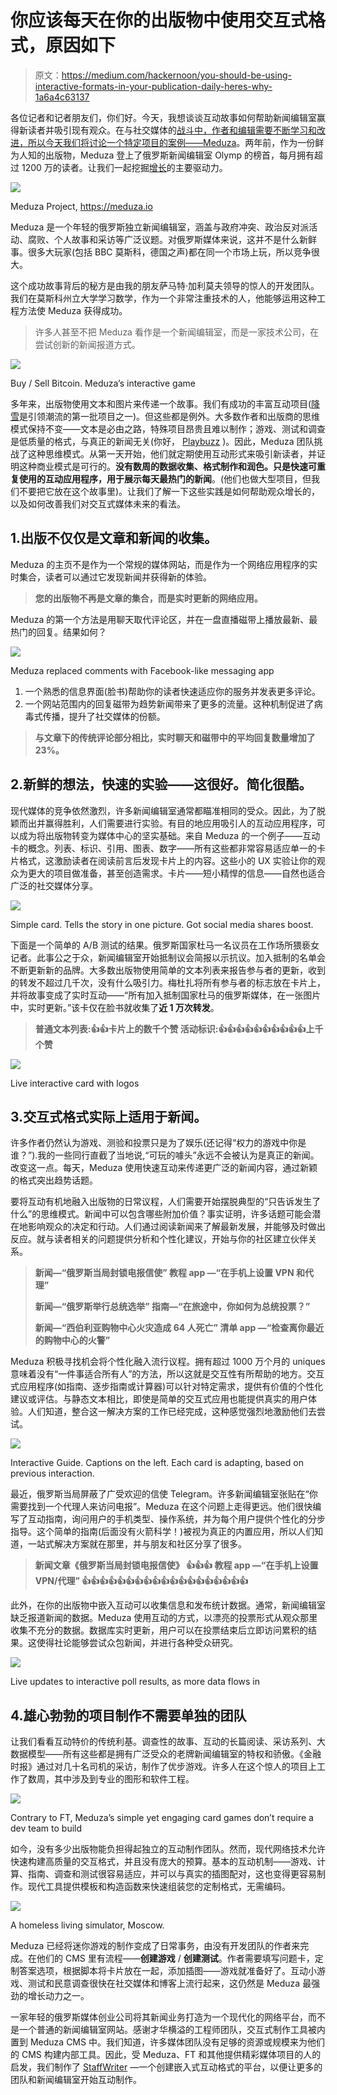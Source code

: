 # 你应该每天在你的出版物中使用交互式格式，原因如下

> 原文：<https://medium.com/hackernoon/you-should-be-using-interactive-formats-in-your-publication-daily-heres-why-1a6a4c63137>

各位记者和记者朋友们，你们好。今天，我想谈谈互动故事如何帮助新闻编辑室赢得新读者并吸引现有观众。在与社交媒体的[战斗中，作者和编辑需要不断学习和改进，所以今天我们将讨论一个特定项目的案例——](/staffwriter-co/state-of-the-interactive-journalism-overcoming-newsrooms-crisis-3251a2611605)[Meduza](https://meduza.io)。两年前，作为一份鲜为人知的出版物，Meduza 登上了俄罗斯新闻编辑室 Olymp 的榜首，每月拥有超过 1200 万的读者。让我们一起挖掘[增长](https://hackernoon.com/tagged/growth)的主要驱动力。

![](img/506e6b1a5e964eadb0ab41fbf53ed94c.png)

Meduza Project, https://meduza.io

Meduza 是一个年轻的俄罗斯独立新闻编辑室，涵盖与政府冲突、政治反对派活动、腐败、个人故事和采访等广泛议题。对俄罗斯媒体来说，这并不是什么新鲜事。很多大玩家(包括 BBC 莫斯科，德国之声)都在同一个市场上玩，所以竞争很大。

这个成功故事背后的秘方是由我的朋友萨马特·加利莫夫领导的惊人的开发团队。我们在莫斯科州立大学学习数学，作为一个非常注重技术的人，他能够运用这种工程方法使 Meduza 获得成功。

> 许多人甚至不把 Meduza 看作是一个新闻编辑室，而是一家技术公司，在尝试创新的新闻报道方式。

![](img/f4627a4b864a0a86144f6875535155fa.png)

Buy / Sell Bitcoin. Meduza’s interactive game

多年来，出版物使用文本和图片来传递一个故事。我们有成功的丰富互动项目([降雪](http://www.nytimes.com/projects/2012/snow-fall/index.html#/?part=tunnel-creek)是引领潮流的第一批项目之一)。但这些都是例外。大多数作者和出版商的思维模式保持不变——文本是必由之路，特殊项目昂贵且难以制作；游戏、测试和调查是低质量的格式，与真正的新闻无关(你好， [Playbuzz](https://playbuzz.com) )。因此，Meduza 团队挑战了这种思维模式。从第一天开始，他们就定期使用互动形式来吸引新读者，并证明这种商业模式是可行的。**没有数周的数据收集、格式制作和润色。只是快速可重复使用的互动应用程序，用于展示每天最热门的新闻**。(他们也做大型项目，但我们不要把它放在这个故事里)。让我们了解一下这些实践是如何帮助观众增长的，以及如何改善我们对交互式媒体未来的看法。

## 1.出版不仅仅是文章和新闻的收集。

Meduza 的主页不是作为一个常规的媒体网站，而是作为一个网络应用程序的实时集合，读者可以通过它发现新闻并获得新的体验。

> **您的出版物不再是文章的集合，而是实时更新的网络应用。**

Meduza 的第一个方法是用聊天取代评论区，并在一盘直播磁带上播放最新、最热门的回复。结果如何？

![](img/8e0615994a08d2f113cf2e70af6a4fbb.png)

Meduza replaced comments with Facebook-like messaging app

1.  一个熟悉的信息界面(脸书)帮助你的读者快速适应你的服务并发表更多评论。
2.  一个网站范围内的回复磁带为趋势新闻带来了更多的流量。这种机制促进了病毒式传播，提升了社交媒体的份额。

> **与文章下的传统评论部分相比，实时聊天和磁带中的平均回复数量增加了 23%。**

## 2.新鲜的想法，快速的实验——这很好。简化很酷。

现代媒体的竞争依然激烈，许多新闻编辑室通常都瞄准相同的受众。因此，为了脱颖而出并赢得胜利，人们需要进行实验。有目的地应用吸引人的互动应用程序，可以成为将出版物转变为媒体中心的坚实基础。来自 Meduza 的一个例子——互动卡的概念。列表、标识、引用、图表、数字——所有这些都非常容易适应单一的卡片格式，这激励读者在阅读前言后发现卡片上的内容。这些小的 UX 实验让你的观众为更大的项目做准备，甚至创造需求。卡片——短小精悍的信息——自然也适合广泛的社交媒体分享。

![](img/18eb3ed21a0896feba88211dcd7774e0.png)

Simple card. Tells the story in one picture. Got social media shares boost.

下面是一个简单的 A/B 测试的结果。俄罗斯国家杜马一名议员在工作场所猥亵女记者。此事公之于众，新闻编辑室开始抵制议会简报以示抗议。加入抵制的名单会不断更新新的品牌。大多数出版物使用简单的文本列表来报告参与者的更新，收到的转发不超过几千次，没有什么吸引力。梅杜扎将所有参与者的标志放在卡片上，并将故事变成了实时互动——“所有加入抵制国家杜马的俄罗斯媒体，在一张图片中，实时更新。”该卡仅在脸书就收集了**近 1 万次转发**。

> **普通文本列表:👍👍卡片上的数千个赞
> 活动标识:👍👍👍👍👍👍👍👍👍👍上千个赞**

![](img/0054e73b1faf0cfb4c06c91ccaf1c948.png)

Live interactive card with logos

## 3.交互式格式实际上适用于新闻。

许多作者仍然认为游戏、测验和投票只是为了娱乐(还记得“权力的游戏中你是谁？”).我的一些同行直截了当地说,“可玩的噱头”永远不会被认为是真正的新闻。改变这一点。每天，Meduza 使用快速互动来传递更广泛的新闻内容，通过新颖的格式突出趋势话题。

要将互动有机地融入出版物的日常议程，人们需要开始摆脱典型的“只告诉发生了什么”的思维模式。新闻中可以包含哪些附加价值？事实证明，许多话题可能会潜在地影响观众的决定和行动。人们通过阅读新闻来了解最新发展，并能够及时做出反应。就与读者相关的问题提供分析和个性化建议，开始与你的社区建立伙伴关系。

> **新闻—“俄罗斯当局封锁电报信使”
> 教程 app —“在手机上设置 VPN 和代理”**
> 
> **新闻—“俄罗斯举行总统选举”
> 指南—“在旅途中，你如何为总统投票？”**
> 
> **新闻—“西伯利亚购物中心火灾造成 64 人死亡”
> 清单 app —“检查离你最近的购物中心的火警”**

Meduza 积极寻找机会将个性化融入流行议程。拥有超过 1000 万个月的 uniques 意味着没有“一件事适合所有人”的方法，所以这就是交互性有所帮助的地方。交互式应用程序(如指南、逐步指南或计算器)可以针对特定需求，提供有价值的个性化建议或评估。与静态文本相比，即使是简单的交互式应用也能提供真实的用户体验。人们知道，整合这一解决方案的工作已经完成，这种感觉强烈地激励他们去尝试。

![](img/87766acecc6517f5543de1c95d91cf7f.png)

Interactive Guide. Captions on the left. Each card is adapting, based on previous interaction.

最近，俄罗斯当局屏蔽了广受欢迎的信使 Telegram。许多新闻编辑室张贴在“你需要找到一个代理人来访问电报”。Meduza 在这个问题上走得更远。他们很快编写了互动指南，询问用户的手机类型、操作系统，并为每个用户提供个性化的分步指导。这个简单的指南(后面没有火箭科学！)被视为真正的内置应用，所以人们知道，一站式解决方案就在那里，并与朋友和社区分享了很多。

> **新闻文章《俄罗斯当局封锁电报信使》
> 👍👍👍
> 教程 app —“在手机上设置 VPN/代理”
> 👍👍👍👍👍👍👍👍👍👍👍👍👍👍👍👍👍👍👍**

此外，在你的出版物中嵌入互动可以收集信息和发布统计数据。通常，新闻编辑室缺乏报道新闻的数据。Meduza 使用互动的方式，以漂亮的投票形式从观众那里收集不充分的数据。数据库实时更新，用户可以在投票结束后立即访问累积的结果。这使得社论能够尝试众包新闻，并进行各种受众研究。

![](img/d827e7047642e77733d6f4243a25263d.png)

Live updates to interactive poll results, as more data flows in

## 4.雄心勃勃的项目制作不需要单独的团队

让我们看看互动特价的传统利基。调查性的故事、互动的长篇阅读、采访系列、大数据模型——所有这些都是拥有广泛受众的老牌新闻编辑室的特权和骄傲。《金融时报》通过对几十名司机的采访，制作了优步游戏。许多人在这个惊人的项目上工作了数周，其中涉及到专业的图形和软件工程。

![](img/5564442c1089a559f1b4bbd3e4071f74.png)

Contrary to FT, Meduza’s simple yet engaging card games don’t require a dev team to build

如今，没有多少出版物能负担得起独立的互动制作团队。然而，现代网络技术允许快速构建高质量的交互格式，并且没有庞大的预算。基本的互动机制——游戏、计算、指南、调查和测试很容易适应，并可以与真实的插图配对，这也变得更容易制作。现代工具提供模板和构造函数来快速组装您的定制格式，无需编码。

![](img/40866cd92b02afd1df700a0c4e1f1190.png)

A homeless living simulator, Moscow.

Meduza 已经将迷你游戏的制作变成了日常事务，由没有开发团队的作者来完成。在他们的 CMS 里有流程——**创建游戏** / **创建测试**。作者需要填写问题卡，定制答案选项，根据脚本将卡片放在一起，添加插图——游戏就准备好了。互动小游戏、测试和民意调查很快在社交媒体和博客上流行起来，这仍然是 Meduza 最强劲的增长动力之一。

一家年轻的俄罗斯媒体创业公司将其新闻业务打造为一个现代化的网络平台，而不是一个普通的新闻编辑室网站。感谢才华横溢的工程师团队，交互式制作工具被内置到 Meduza CMS 中。我们知道，许多媒体团队没有足够的资源或规模来为他们的 CMS 构建内部工具。因此，受 Meduza、FT 和其他提供精彩媒体项目的人的启发，我们制作了 [StaffWriter](http://staffwriter.co/?ref=m2) —一个创建嵌入式互动格式的平台，以便让更多的团队和新闻编辑室开始互动制作。